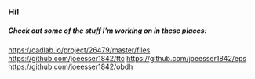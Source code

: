 ### Hi!
##### Check out some of the stuff I'm working on in these places:
https://cadlab.io/project/26479/master/files
https://github.com/joeesser1842/ttc
https://github.com/joeesser1842/eps
https://github.com/joeesser1842/obdh

<!--
**TimothyMcEvoy/TimothyMcEvoy** is a ✨ _special_ ✨ repository because its `README.md` (this file) appears on your GitHub profile.

Here are some ideas to get you started:

- 🔭 I’m currently working on ...
- 🌱 I’m currently learning ...
- 👯 I’m looking to collaborate on ...
- 🤔 I’m looking for help with ...
- 💬 Ask me about ...
- 📫 How to reach me: ...
- 😄 Pronouns: ...
- ⚡ Fun fact: ...
-->
